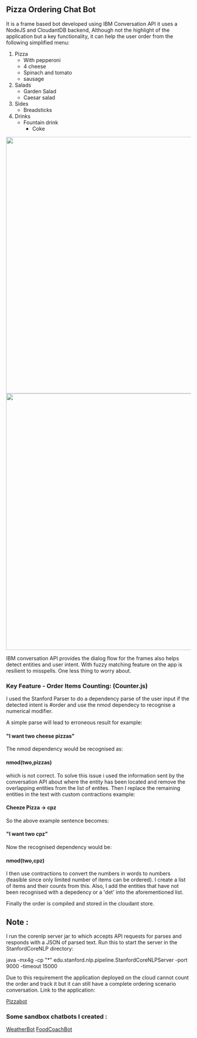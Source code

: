 

## Pizza Ordering Chat Bot 


It is a frame based bot developed using IBM Conversation API it uses a NodeJS and CloudantDB backend, Although not the highlight of the application but a key functionality, it can help the user order from the following simplified menu: 

1. Pizza
	* With pepperoni
	* 4 cheese
	* Spinach and tomato
	* sausage
2. Salads
	* Garden Salad
	* Caesar salad
3. Sides
	* Breadsticks
4. Drinks
	* Fountain drink
		* Coke


<img src = "https://raw.githubusercontent.com/ameybarapatre/chatbots/master/image1.png" width="700px" />

<img src = "https://raw.githubusercontent.com/ameybarapatre/chatbots/master/image2.png" width="700px" />


IBM conversation API provides the dialog flow for the frames also helps detect entities and user intent. With fuzzy matching feature on the app is resilient to misspells. One less thing to worry about.

### Key Feature - Order Items Counting: (Counter.js)

I used the Stanford Parser to do a dependency parse of the user input if the detected intent is #order and use the nmod dependecy to recognise a numerical modifier.

A simple parse will lead to erroneous result for example:

#### "I want two cheese pizzas"

The nmod dependency would be recognised as:
#### nmod(two,pizzas)
which is not correct. To solve this issue i used the information sent by the conversation API about where the entity has been located and remove the overlapping entities from the list of entites. Then I replace the remaining entities in the text with custom contractions example:  
#### Cheeze Pizza -> cpz 

So the above example sentence becomes: 

#### "I want two cpz"

Now the recognised dependency would be:
#### nmod(two,cpz)
I then use contractions to convert the numbers in words to numbers (feasible since only limited number of items can be ordered).
I create a list of items and their counts from this. Also, I add the entities that have not been recognised with a depedency or a 'det' into the aforementioned list.

Finally the order is compiled and stored in the cloudant store.




## Note : 
I run the corenlp server jar to which accepts API requests for parses and responds with a JSON of parsed text.
Run this to start the server in the StanfordCoreNLP directory:

java -mx4g -cp "*" edu.stanford.nlp.pipeline.StanfordCoreNLPServer -port 9000 -timeout 15000

Due to this requirement the application deployed on the cloud cannot count the order and track it but it can still have a complete ordering scenario conversation. Link to the application:

[Pizzabot](http://conversation-simple-tes1.mybluemix.net/)

### Some sandbox chatbots I created :

[WeatherBot](http://weatherus.mybluemix.net/)
[FoodCoachBot](http://food-coacher.mybluemix.net/)










